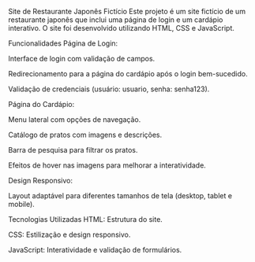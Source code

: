 Site de Restaurante Japonês Fictício
Este projeto é um site fictício de um restaurante japonês que inclui uma página de login e um cardápio interativo. O site foi desenvolvido utilizando HTML, CSS e JavaScript.

Funcionalidades
Página de Login:

Interface de login com validação de campos.

Redirecionamento para a página do cardápio após o login bem-sucedido.

Validação de credenciais (usuário: usuario, senha: senha123).

Página do Cardápio:

Menu lateral com opções de navegação.

Catálogo de pratos com imagens e descrições.

Barra de pesquisa para filtrar os pratos.

Efeitos de hover nas imagens para melhorar a interatividade.

Design Responsivo:

Layout adaptável para diferentes tamanhos de tela (desktop, tablet e mobile).

Tecnologias Utilizadas
HTML: Estrutura do site.

CSS: Estilização e design responsivo.

JavaScript: Interatividade e validação de formulários.

